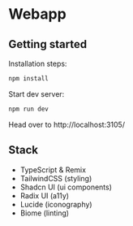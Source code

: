 # Webapp

## Getting started

Installation steps:
```bash
npm install
```

Start dev server:
```bash
npm run dev
```

Head over to http://localhost:3105/

## Stack

* TypeScript & Remix
* TailwindCSS (styling)
* Shadcn UI (ui components)
* Radix UI (a11y)
* Lucide (iconography)
* Biome (linting)